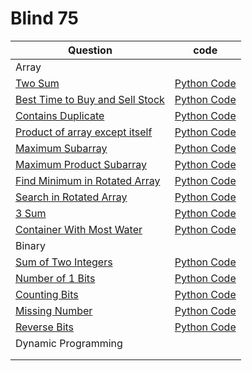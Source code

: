 # Blind 75

| Question | code |
| ------ | ------ |
| Array |
| [Two Sum](https://leetcode.com/problems/two-sum/) | [Python Code](./twoSum.py)  |
| [Best Time to Buy and Sell Stock](https://leetcode.com/problems/best-time-to-buy-and-sell-stock/) | [Python Code](./buyAndSellStocks.py) |
| [Contains Duplicate](https://leetcode.com/problems/contains-duplicate/) | [Python Code](./containsDuplicate.py) |
| [Product of array except itself](https://leetcode.com/problems/product-of-array-except-self/) | [Python Code](./productArrayWithoutSelf.py) |
| [Maximum Subarray](https://leetcode.com/problems/maximum-subarray/) | [Python Code](./maxSubarray.py) |
| [Maximum Product Subarray](https://leetcode.com/problems/maximum-product-subarray/) |  [Python Code](./maxProductSubarray.py) |
| [Find Minimum in Rotated Array](https://leetcode.com/problems/find-minimum-in-rotated-sorted-array/) | [Python Code](./findMinInRotatedArray.py) |
| [Search in Rotated Array](https://leetcode.com/problems/search-in-rotated-sorted-array/) | [Python Code](./searchInRotatedArray.py) |
| [3 Sum](https://leetcode.com/problems/3sum/) | [Python Code](./threeSum.py) |
| [Container With Most Water](https://leetcode.com/problems/container-with-most-water/) | [Python Code](./containerWithMostWater.py) |
|   Binary  |
| [Sum of Two Integers](https://leetcode.com/problems/sum-of-two-integers/) | [Python Code](./sumOfTwoNumbers.py) |
| [Number of 1 Bits](https://leetcode.com/problems/number-of-1-bits/) | [Python Code](./numberOf1bits.py) |
| [Counting Bits](https://leetcode.com/problems/counting-bits/) | [Python Code](./countBits.py) |
| [Missing Number](https://leetcode.com/problems/missing-number/) | [Python Code](./missingNumber.py) |
| [Reverse Bits](https://leetcode.com/problems/reverse-bits/) | [Python Code](./reverseBits.py) |
| Dynamic Programming |
|||
|||